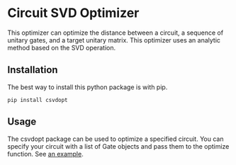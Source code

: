 # Circuit SVD Optimizer

This optimizer can optimize the distance between a circuit, a sequence of
unitary gates, and a target unitary matrix. This optimizer uses an analytic
method based on the SVD operation.

## Installation

The best way to install this python package is with pip.

```
pip install csvdopt
```

## Usage

The csvdopt package can be used to optimize a specified circuit.
You can specify your circuit with a list of Gate objects and pass them to
the optimize function. See [an example](https://github.com/edyounis/csvdopt/blob/master/examples/toffoli_synthesis.py).

